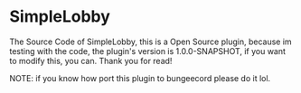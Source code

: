 # SimpleLobby
The Source Code of SimpleLobby, this is a Open Source plugin, because im testing with the code, the plugin's version is 1.0.0-SNAPSHOT, if you want to modify this, you can.
Thank you for read!

NOTE: if you know how port this plugin to bungeecord please do it lol.
